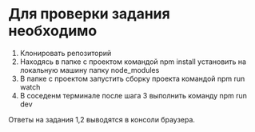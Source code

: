 # Для проверки задания необходимо

1. Клонировать репозиторий
2. Находясь в папке с проектом командой npm install установить на локальную машину папку node_modules
3. В папке с проектом запустить сборку проекта командой npm run watch
4. В соседенм терминале после шага 3 выполнить команду npm run dev


Ответы на задания 1,2 выводятся в консоли браузера.
